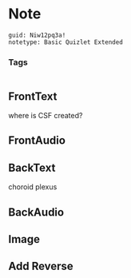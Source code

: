 # Note
```
guid: Niw12pq3a!
notetype: Basic Quizlet Extended
```

### Tags
```
```

## FrontText
where is CSF created?

## FrontAudio


## BackText
choroid plexus

## BackAudio


## Image


## Add Reverse

